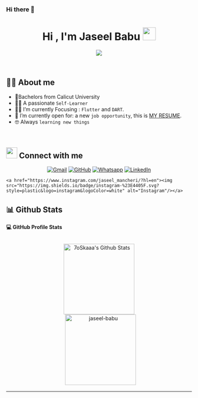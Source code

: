### Hi there 👋

<!--
**jaseel-babu/jaseel-babu** is a ✨ _special_ ✨ repository because its `README.md` (this file) appears on your GitHub profile.

Here are some ideas to get you started:

- 🔭 I’m currently working on ...
- 🌱 I’m currently learning ...
- 👯 I’m looking to collaborate on ...
- 🤔 I’m looking for help with ...
- 💬 Ask me about ...
- 📫 How to reach me: ...
- 😄 Pronouns: ...
- ⚡ Fun fact: ...
-->
<h1 align="center">Hi , I'm Jaseel Babu <img src="https://media.giphy.com/media/hvRJCLFzcasrR4ia7z/giphy.gif" width="35"></h1>
<p align="center">
  <a href="https://github.com/DenverCoder1/readme-typing-svg"><img src="https://readme-typing-svg.herokuapp.com?lines=Self-Taught+Flutter+Developer;Competitive+Programmer;Always%20learning%20new%20things&center=true&width=500&height=50"></a>
</p>


<br>




## :sassy_man:  About me
- :school:Bachelors from Calicut University
- :technologist: A passionate `Self-Learner`
- :student: I’m currently Focusing : `Flutter` and `DART`.
- :thinking: I’m currently open for: a new `job opportunity`, this is [MY RESUME](https://drive.google.com/file/d/1Zf7g3AgojCafzWnuwirDfEuxZNHHYaKI/view?usp=sharing).
- :nerd_face: Always `learning new things`

<br>


## <img src="https://media.giphy.com/media/iY8CRBdQXODJSCERIr/giphy.gif" width="30px"> Connect with me
<p align="center">
	<a href="mailto:jaseelbabumancheri@gmail.com"><img img src="https://img.shields.io/badge/gmail-%23EA4335.svg?style=plastic&logo=gmail&logoColor=white" alt="Gmail"/></a>
	<a href="https://github.com/jaseel-babu"><img src="https://img.shields.io/badge/github-%23181717.svg?style=plastic&logo=github&logoColor=white" alt="GitHub"/></a>
	<a href="https://wa.me/919747830537"><img src="https://img.shields.io/badge/whatsapp-%2325D366.svg?style=plastic&logo=whatsapp&logoColor=white" alt="Whatsapp"/></a>
	<a href="https://www.linkedin.com/in/jaseel-mancheri"><img src="https://img.shields.io/badge/linkedin-%230A66C2.svg?style=plastic&logo=linkedin&logoColor=white" alt="LinkedIn"/></a>
	
	<a href="https://www.instagram.com/jaseel_mancheri/?hl=en"><img src="https://img.shields.io/badge/instagram-%23E4405F.svg?style=plastic&logo=instagram&logoColor=white" alt="Instagram"/></a>
	
</p>



## 📊 Github Stats



  <summary><b>💻 GitHub Profile Stats</b></summary>
  <br/>
  <p align="center">
    <a href="https://github.com/anuraghazra/github-readme-stats"><img alt="7oSkaaa's Github Stats" src="https://github-readme-stats.vercel.app/api?username=jaseel-babu&show_icons=true&count_private=true&theme=algolia" height="192px"/></a>
<br/>
  &nbsp;
	  <img src="https://github-readme-stats.vercel.app/api/top-langs?username=jaseel-babu&langs_count=10&show_icons=true&locale=en&layout=compact&theme=algolia" alt="jaseel-babu" height="192px"/>
  <br/>

  </p>

----

<br/>



